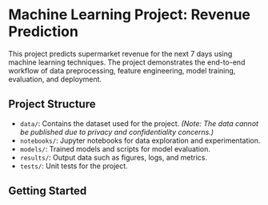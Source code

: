 # Machine Learning Project: Revenue Prediction

This project predicts supermarket revenue for the next 7 days using machine learning techniques. The project demonstrates the end-to-end workflow of data preprocessing, feature engineering, model training, evaluation, and deployment.


## Project Structure

- `data/`: Contains the dataset used for the project. *(Note: The data cannot be published due to privacy and confidentiality concerns.)*
- `notebooks/`: Jupyter notebooks for data exploration and experimentation.
- `models/`: Trained models and scripts for model evaluation.
- `results/`: Output data such as figures, logs, and metrics.
- `tests/`: Unit tests for the project.

## Getting Started
